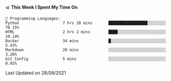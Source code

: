 <!--START_SECTION:waka-->
📊 **This Week I Spent My Time On** 

```text
💬 Programming Languages: 
Python                   7 hrs 28 mins       █████████████████░░░░░░░░   70.15% 
HTML                     2 hrs 2 mins        ████░░░░░░░░░░░░░░░░░░░░░   19.14% 
Docker                   34 mins             █░░░░░░░░░░░░░░░░░░░░░░░░   5.43% 
Markdown                 20 mins             ░░░░░░░░░░░░░░░░░░░░░░░░░   3.26% 
Git Config               5 mins              ░░░░░░░░░░░░░░░░░░░░░░░░░   0.92%

```


 Last Updated on 28/08/2021
<!--END_SECTION:waka-->

<!--
**mdberkey/mdberkey** is a ✨ _special_ ✨ repository because its `README.md` (this file) appears on your GitHub profile.

Here are some ideas to get you started:

- 🔭 I’m currently working on ...
- 🌱 I’m currently learning ...
- 👯 I’m looking to collaborate on ...
- 🤔 I’m looking for help with ...
- 💬 Ask me about ...
- 📫 How to reach me: ...
- 😄 Pronouns: ...
- ⚡ Fun fact: ...
-->
